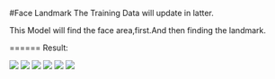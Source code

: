 #Face Landmark
The Training Data will update in latter.

This Model will find the face area,first.And then finding the landmark.

======
Result:


<img src="./results/1.jpg" >
<img src="./results/2.jpg" >
<img src="./results/3.jpg" >
<img src="./results/4.png" >
<img src="./results/5.jpg" >
<img src="./results/6.png" >	

